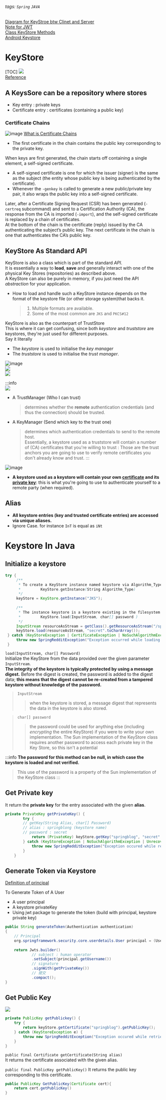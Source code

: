 ###### tags: `Spring` `JAVA`
[Diagram for KeyStroe btw Clinet and Server](http://support.sas.com/rnd/javadoc/93/Foundation/com/sas/net/ssl/doc-files/jsse_index.html)  
[Note for JWT](/o9RYmd2DR96e4XId64Ao5w)  
[Class KeyStore Methods](https://docstore.mik.ua/orelly/java-ent/security/ch11_02.htm)  
[Android Keystore](https://medium.com/joe-tsai/%E4%BD%BF%E7%94%A8keystore-%E5%84%B2%E5%AD%98%E6%95%8F%E6%84%9F%E6%80%A7%E8%B3%87%E6%96%99-92ad9b236e58)
# KeyStore
[TOC]
![](https://i.imgur.com/h2jzGzv.png)  
[Reference](https://reurl.cc/kVYaN9)  

## A KeysSore can be a **repository** where stores
- Key entry : private keys 
- Certificate entry : certificates (containing a public key)

### Certificate Chains
![image](https://user-images.githubusercontent.com/68631186/123245968-e6ea2200-d517-11eb-8eb0-35f238a5f145.png)
[What is Certificate Chains](https://knowledge.digicert.com/solution/SO16297.html)
- The first certificate in the chain contains the public key corresponding to the private key.

When keys are first generated, the chain starts off containing a single element, a self-signed certificate.  
- A self-signed certificate is one for which the issuer (signer) is the same as the subject (the entity whose public key is being authenticated by the certificate).  
- Whenever the `-genkey` is called to generate a new public/private key pair, it also wraps the public key into a self-signed certificate.

Later, after a Certificate Signing Request (CSR) has been generated (`-certreq` subcommand) and sent to a Certification Authority (CA), the response from the CA is imported (`-import`), and the self-signed certificate is replaced by a chain of certificates.  
At the bottom of the chain is the certificate (reply) issued by the CA authenticating the subject’s public key. 
The next certificate in the chain is one that authenticates the CA’s public key.  


## KeyStore As Standard API  
KeyStore is also a class which is part of the standard *API*.  
It is essentially a way to **load**, **save** and generally interact with one of the physical Key Stores (repositories) as described above.   
A KeyStore can also be purely in memory, if you just need the API *abstraction* for your application.  

- How to load and handle such a KeyStore instance depends on the format of the keystore file (or other storage system)that backs it.
    > 1. Multiple formats are available. 
    > 2. Some of the most common are `JKS` and `PKCS#12`

KeyStore is also as the counterpart of TrustStore  
This is where it can get confusing, since both *keystore* and *truststore* are keystores, they're just used for different purposes.  
Say it literally  
- The *keystore* is used to initialise the *key manager*  
- The *truststore* is used to initialise the *trust manager*.   

![image](https://user-images.githubusercontent.com/68631186/123222993-15113700-d503-11eb-85fb-7ac232928c5c.png)        
![](https://i.imgur.com/3pF4fE5.png)  
![](https://i.imgur.com/FilgCjC.png)  


:::info  
![](https://i.imgur.com/4pttWPY.png)  
- A TrustManager (Who I can trust)  
    > determines whether the **remote** authentication credentials (and thus the connection) should be trusted.  
- A KeyManager (Send which key to the trust one)  
    > determines which authentication credentials to send to the remote host.  
Essentially, a keystore used as a truststore will contain a number of (CA) certificates that you're willing to trust : Those are the trust anchors you are going to use to verify remote certificates you don't already know and trust. 
:::  

![image](https://user-images.githubusercontent.com/68631186/123208003-e8542400-d4f0-11eb-80d3-a540866af419.png)  
- **A keystore used as a keystore will contain your own <u>certificate</u> and its <u>private key</u>**: this is what you're going to use to authenticate yourself to a remote party (when required).                                                                                    

## Alias
- **All keystore entries (key and trusted certificate entries) are accessed via unique aliases.**  
- Ignore Case. for instance `InT` is equal as `iNt` 

# Keystore In Java 

## Initialize a keystore
```java                                                     
try {           
     /**
      * To create a KeyStore instance named keystore via Algorithm_Type
      *         KeyStore.getInstance(String Algorithm_Type)
      */
     keyStore = KeyStore.getInstance("JKS");                                          
     
     /**
      * The instance keystore is a keystore existing in the filesystem /springblog.jks    
      *         KeyStore.load(InputStream, char[] password )  
      */
     InputStream resourceAsStream = getClass().getResourceAsStream("/springblog.jks");
     keyStore.load(resourceAsStream, "secret".toCharArray());
 } catch (KeyStoreException | CertificateException | NoSuchAlgorithmException | IOException e) {
     throw new SpringRedditException("Exception occurred while loading keystore");
 }
```
`load(InputStream, char[] Password)`  
Initialize the KeyStore from the data provided over the given parameter `InputStream`.  
**The integrity of the keystore is typically protected by using a message digest.**
Before the digest is created, the password is added to the digest data; **this means that the digest cannot be re-created from a tampered keystore without knowledge of the password.**  

> `InputStream`
>> when the keystore is stored, a message digest that represents the data in the keystore is also stored.  

> `char[] password`
>> the password could be used for anything else (including _encrypting_ the entire KeyStore) if you were to write your own implementation. 
>> The Sun implementation of the KeyStore class requires another password to access each private key in the Key Store, so this isn't a potential 

:::info
**The password for this method can be null, in which case the keystore is loaded and not verified.**  
> This use of the password is a property of the Sun implementation of the KeyStore class
:::

## Get Private key  
It return the **private key** for the entry associated with the given **alias**.  
```java
private PrivateKey getPrivateKey() {
        try {
        // getKey(String Alias, char[] Password)
        // alias : springblong (keystore name)
        // password : secret 
            return (PrivateKey) keyStore.getKey("springblog", "secret".toCharArray());
        } catch (KeyStoreException | NoSuchAlgorithmException | UnrecoverableKeyException e) {
            throw new SpringRedditException("Exception occured while retrieving public key from keystore");
        }
    }
```

## Generate Token via Keystore
[Definition of principal](/CrTB3w_mRm-2SFVF648fpw)  

To Generate Token of A User
- A user principal
- A keystore privateKey
- Using jwt package to generate the token (build with principal, keystore private key)
```java
public String generateToken(Authentication authentication) 
{
    // Principal
    org.springframework.security.core.userdetails.User principal = (User) authentication.getPrincipal();
    
    return Jwts.builder()
            // subject : human operator
            .setSubject(principal.getUsername())
            // signature
            .signWith(getPrivateKey())
            // 提交
            .compact();
}
```

## Get Public Key
![](https://i.imgur.com/l4GMn1u.png)  
```java
private PublicKey getPublickey() {
    try {
        return keyStore.getCertificate("springblog").getPublicKey();
    } catch (KeyStoreException e) {
        throw new SpringRedditException("Exception occured while retrieving public key from keystore");
    }
}
```  

`public final Certificate getCertificate(String alias)`  
It returns the certificate associated with the given alias.  

`public final PublicKey getPublicKey()`
It returns the public key corresponding to this certificate.
```java
public PublicKey GetPublicKey(Certificate cert){
    return cert.getPublicKey()
}
```
